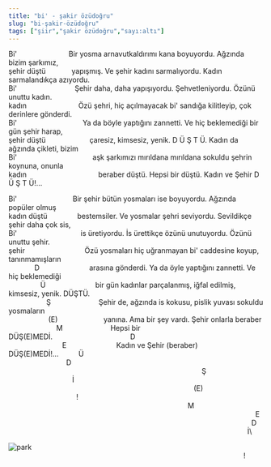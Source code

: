 ```yaml
---
title: "bi' - şakir özüdoğru"
slug: "bi-şakir-özüdoğru"
tags: ["şiir","şakir özüdoğru","sayı:altı"]
---
```


Bi'                          Bir yosma arnavutkaldırımı kana boyuyordu.
Ağzında bizim şarkımız,\
şehir düştü             yapışmış. Ve şehir kadını sarmalıyordu. Kadın
sarmalandıkça azıyordu.\
Bi'                             Şehir daha, daha yapışıyordu.
Şehvetleniyordu. Özünü unuttu kadın.\
kadın                          Özü şehri, hiç açılmayacak bi' sandığa
kilitleyip, çok derinlere gönderdi.\
Bi'                                 Ya da böyle yaptığını zannetti. Ve
hiç beklemediği bir gün şehir harap,\
şehir düştü                      çaresiz, kimsesiz, yenik. D Ü Ş T Ü.
Kadın da ağzında çikleti, bizim\
Bi'                                      aşk şarkımızı mırıldana
mırıldana sokuldu şehrin koynuna, onunla\
kadın                                    beraber düştü. Hepsi bir düştü.
Kadın ve Şehir D Ü Ş T Ü!...

Bi'                            Bir şehir bütün yosmaları ise boyuyordu.
Ağzında popüler olmuş\
kadın düştü               bestemsiler. Ve yosmalar şehri seviyordu.
Sevildikçe şehir daha çok sis,\
Bi'                                is üretiyordu. İs ürettikçe özünü
unutuyordu. Özünü unuttu şehir.\
şehir                              Özü yosmaları hiç uğranmayan bi'
caddesine koyup, tanınmamışların\
             D                         arasına gönderdi. Ya da öyle
yaptığını zannetti. Ve hiç beklemediği\
                Ü                         bir gün kadınlar parçalanmış,
iğfal edilmiş, kimsesiz, yenik. DÜŞTÜ.\
                   Ş                        Şehir de, ağzında is kokusu,
pislik yuvası sokuldu yosmaların\
                    (E)                       yanına. Ama bir şey vardı.
Şehir onlarla beraber\
                        M                        Hepsi bir
DÜŞ(E)MEDİ.                                       D\
                           E                         Kadın ve Şehir
(beraber) DÜŞ(E)MEDİ!...          Ü\
                             D
                                                                                                
Ş\
                                İ
                                                                                             (E)\
                                  !
                                                                                          M\
                                 
                                                                                          E\
                                 
                                                                                        D\
                                 
                                                                                      İ\

![park](/img/ky06_24_banuakin.jpg)
                                                                                                                      !
